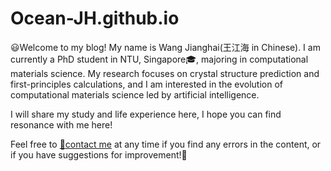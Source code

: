 # Ocean-JH.github.io

:smiley:Welcome to my blog! My name is Wang Jianghai(王江海 in Chinese). I am currently a PhD student in NTU, Singapore:mortar_board:, majoring in computational materials science. My research focuses on crystal structure prediction and first-principles calculations, and I am interested in the evolution of computational materials science led by artificial intelligence.



I will share my study and life experience here, I hope you can find resonance with me here!



Feel free to [:e-mail:contact me](mailto:jianghai@e.ntu.edu.sg) at any time if you find any errors in the content, or if you have suggestions for improvement!:open_hands:
